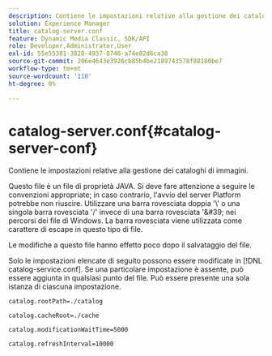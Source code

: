 ```yaml
---
description: Contiene le impostazioni relative alla gestione dei cataloghi di immagini.
solution: Experience Manager
title: catalog-server.conf
feature: Dynamic Media Classic, SDK/API
role: Developer,Administrator,User
exl-id: 55e55381-3828-4937-8746-a74e82d6ca38
source-git-commit: 206e4643e3926cb85b4be2189743578f88180be7
workflow-type: tm+mt
source-wordcount: '118'
ht-degree: 0%

---
```


# catalog-server.conf{#catalog-server-conf}

Contiene le impostazioni relative alla gestione dei cataloghi di immagini.

Questo file è un file di proprietà JAVA. Si deve fare attenzione a seguire le convenzioni appropriate; in caso contrario, l&#39;avvio del server Platform potrebbe non riuscire. Utilizzare una barra rovesciata doppia &#39;\\&#39; o una singola barra rovesciata &#39;/&#39; invece di una barra rovesciata &#39;\&#39; nei percorsi dei file di Windows. La barra rovesciata viene utilizzata come carattere di escape in questo tipo di file.

Le modifiche a questo file hanno effetto poco dopo il salvataggio del file.

Solo le impostazioni elencate di seguito possono essere modificate in [!DNL catalog-service.conf]. Se una particolare impostazione è assente, può essere aggiunta in qualsiasi punto del file. Può essere presente una sola istanza di ciascuna impostazione.

`catalog.rootPath=./catalog`

`catalog.cacheRoot=./cache`

`catalog.modificationWaitTime=5000`

`catalog.refreshInterval=10000`
